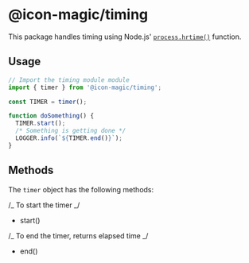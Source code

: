 # @icon-magic/timing

This package handles timing using Node.js' [`process.hrtime()`](https://nodejs.org/api/process.html#process_process_hrtime) function.

## Usage

```ts
// Import the timing module module
import { timer } from '@icon-magic/timing';

const TIMER = timer();

function doSomething() {
  TIMER.start();
  /* Something is getting done */
  LOGGER.info(`${TIMER.end()}`);
}
```

## Methods

The `timer` object has the following methods:

/_ To start the timer _/

- start()

/_ To end the timer, returns elapsed time _/

- end()
